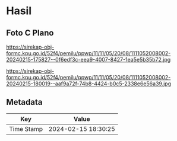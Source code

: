 # Hasil

## Foto C Plano

https://sirekap-obj-formc.kpu.go.id/52f4/pemilu/ppwp/11/11/05/20/08/1111052008002-20240215-175827--0f6edf3c-eea9-4007-8427-1ea5e5b35b72.jpg

https://sirekap-obj-formc.kpu.go.id/52f4/pemilu/ppwp/11/11/05/20/08/1111052008002-20240215-180019--aaf9a72f-74b8-4424-b0c5-2338e6e56a39.jpg


## Metadata

| Key        | Value               |
| ---------- | ------------------- |
| Time Stamp | 2024-02-15 18:30:25 |



